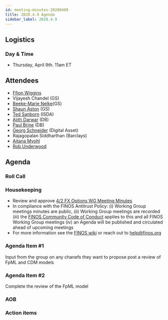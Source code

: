 ```yaml
---
id: meeting-minutes-20200409
title: 2020.4.9 Agenda
sidebar_label: 2020.4.9
---
```


## Logistics 
### Day & Time
* Thursday, April 9th. 11am ET

## Attendees

* [Ffion Wiggins](https://github.com/ffionwiggins)
* Vijayesh Chandel (GS)
* [Beeke-Marie Nelke](https://github.com/beekemarie)(GS)
* [Shaun Aston](https://github.com/astonGS) (GS)
* [Ted Sanborn](https://github.com/TSanborn-ISDA) (ISDA)
* [Ajith Darwar](https://github.com/AJ73) (DB)
* [Paul Brine](https://github.com/brinepa) (DB)
* [Georg Schneider](https://github.com/GeorgSchneider) (Digital Asset)
* Rajagopalan Siddharthan (Barclays)
* [Aitana Myohl](https://github.com/aitana16) 
* [Rob Underwood](https://github.com/brooklynrob) 

## Agenda

### Roll Call

### Housekeeping
* Review and approve [4/2 FX Options WG Meeting Minutes](https://github.com/finos/alloy/blob/master/meeting-minutes/fx-options-wg/2020.4.2-fx-options-wg-meeting.md)
* In compliance with the FINOS Antitrust Policy: (i) Working Group meetings minutes are public, (ii) Working Group meetings are recorded (iii) the [FINOS Community Code of Conduct](https://www.finos.org/code-of-conduct) applies to this and all FINOS Working Group meetings (iv) an Agenda will be published and circulated ahead of upcoming meetings
* For more information see the [FINOS wiki](https://finosfoundation.atlassian.net/wiki/spaces/FINOS/pages/80642059/Community+Handbook#CommunityHandbook-WorkingGroup-LevelGovernance) or reach out to help@finos.org

### Agenda Item #1
Input from the group on any chanefs they want to propose post a review of FpML and CDM models

### Agenda Item #2
Complete the review of the FpML model

### AOB

### Action items
